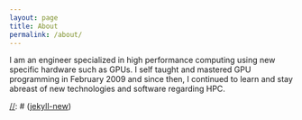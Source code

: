 ```yaml
---
layout: page
title: About
permalink: /about/
---
```


I am an engineer specialized in high performance computing using new specific hardware such as GPUs. I self taught and mastered GPU programming in February 2009 and since then, I continued to learn and stay abreast of new technologies and software regarding HPC. 

[//]: # (You can find the source code for the Jekyll new theme at:)
[//]: # ( { % include icon-github.html username="jglovier"  % } /)
[//]: # ([jekyll-new](https://github.com/jglovier/jekyll-new))